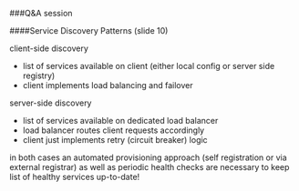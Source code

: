 ###Q&A session

####Service Discovery Patterns (slide 10)

client-side discovery
- list of services available on client (either local config or server side registry) 
- client implements load balancing and failover

server-side discovery
- list of services available on dedicated load balancer
- load balancer routes client requests accordingly
- client just implements retry (circuit breaker) logic

in both cases an automated provisioning approach (self registration or via external registrar) as well as periodic health checks are necessary to keep list of healthy services up-to-date!
